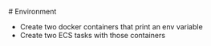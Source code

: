 # Environment

- Create two docker containers that print an env variable
- Create two ECS tasks with those containers